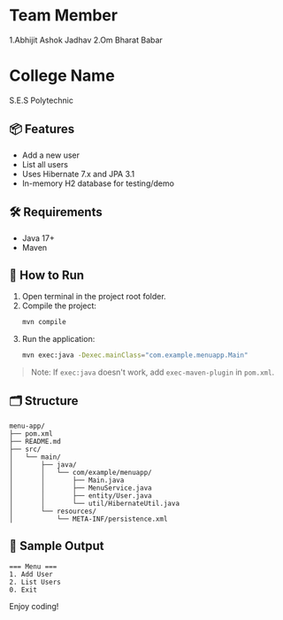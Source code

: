# Team Member

1.Abhijit Ashok Jadhav
2.Om Bharat Babar

# College Name

S.E.S Polytechnic 

## 📦 Features

- Add a new user
- List all users
- Uses Hibernate 7.x and JPA 3.1
- In-memory H2 database for testing/demo

## 🛠 Requirements

- Java 17+
- Maven

## 🚀 How to Run

1. Open terminal in the project root folder.
2. Compile the project:
   ```bash
   mvn compile
   ```
3. Run the application:
   ```bash
   mvn exec:java -Dexec.mainClass="com.example.menuapp.Main"
   ```

> Note: If `exec:java` doesn't work, add `exec-maven-plugin` in `pom.xml`.

## 🗂 Structure

```
menu-app/
├── pom.xml
├── README.md
├── src/
│   └── main/
│       ├── java/
│       │   └── com/example/menuapp/
│       │       ├── Main.java
│       │       ├── MenuService.java
│       │       ├── entity/User.java
│       │       └── util/HibernateUtil.java
│       └── resources/
│           └── META-INF/persistence.xml
```

## 🧪 Sample Output

```
=== Menu ===
1. Add User
2. List Users
0. Exit
```

Enjoy coding!
